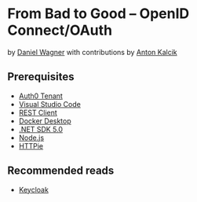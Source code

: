 # From Bad to Good – OpenID Connect/OAuth

by [Daniel Wagner](https://github.com/danielwagn3r)
with contributions by [Anton Kalcik](https://github.com/akalcik)

## Prerequisites

- [Auth0 Tenant](https://auth0.com/)
- [Visual Studio Code](https://code.visualstudio.com)
- [REST Client](https://marketplace.visualstudio.com/items?itemName=humao.rest-client)
- [Docker Desktop](https://docs.docker.com/install/)
- [.NET SDK 5.0](https://dotnet.microsoft.com/download)
- [Node.js](https://nodejs.org/)
- [HTTPie](https://httpie.org/)

## Recommended reads

- [Keycloak](https://www.keycloak.org/)